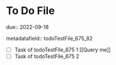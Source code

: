# To Do File

due:: 2022-09-18

metadatafield:: todoTestFile_675\_82

- [ ] Task of todoTestFile_675 1 [[Query me]]
- [ ] Task of todoTestFile_675 2
